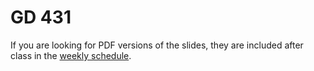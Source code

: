# GD 431

If you are looking for PDF versions of the slides, they are included after class in the [weekly schedule](https://mica-web.github.io/gd-431/#schedule).
